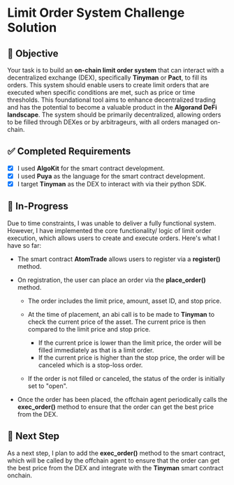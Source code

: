 # Limit Order System Challenge Solution

## 🥅 Objective

Your task is to build an **on-chain limit order system** that can interact with a decentralized exchange (DEX), specifically **Tinyman** or **Pact**, to fill its orders. This system should enable users to create limit orders that are executed when specific conditions are met, such as price or time thresholds. This foundational tool aims to enhance decentralized trading and has the potential to become a valuable product in the **Algorand DeFi landscape**. The system should be primarily decentralized, allowing orders to be filled through DEXes or by arbitrageurs, with all orders managed on-chain.

## ✅ Completed Requirements

- [x] I used **AlgoKit** for the smart contract development.
- [x] I used **Puya** as the language for the smart contract development.
- [x] I target **Tinyman** as the DEX to interact with via their python SDK.

## 🚧 In-Progress

Due to time constraints, I was unable to deliver a fully functional system. However, I have implemented the core functionality/ logic of limit order execution, which allows users to create and execute orders. Here's what I have so far:

- The smart contract **AtomTrade** allows users to register via a **register()** method.
- On registration, the user can place an order via the **place_order()** method.

  - The order includes the limit price, amount, asset ID, and stop price.
  - At the time of placement, an abi call is to be made to **Tinyman** to check the current price of the asset. The current price is then compared to the limit price and stop price.

    - If the current price is lower than the limit price, the order will be filled immediately as that is a limit order.
    - If the current price is higher than the stop price, the order will be canceled which is a stop-loss order.

  - If the order is not filled or canceled, the status of the order is initially set to "open".

- Once the order has been placed, the offchain agent periodically calls the **exec_order()** method to ensure that the order can get the best price from the DEX.

## 📌 Next Step

As a next step, I plan to add the **exec_order()** method to the smart contract, which will be called by the offchain agent to ensure that the order can get the best price from the DEX and integrate with the **Tinyman** smart contract onchain.
